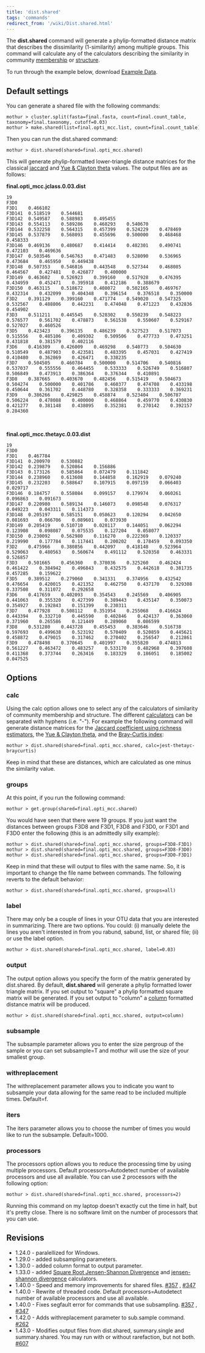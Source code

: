 ```yaml
---
title: 'dist.shared'
tags: 'commands'
redirect_from: '/wiki/Dist.shared.html'
---
```

The **dist.shared** command will generate a
phylip-formatted distance matrix that describes the dissimilarity
(1-similarity) among multiple groups. This command will calculate any of
the calculators describing the similarity in community [
membership](/wiki/calculators#similarity-in-community-membership)
or [
structure](/wiki/calculators#similarity-in-community-structure).

To run through the example below, download [Example Data](https://mothur.s3.us-east-2.amazonaws.com/wiki/ExampleDataSet.zip).


## Default settings

You can generate a shared file with the following commands:

    mothur > cluster.split(fasta=final.fasta, count=final.count_table, taxonomy=final.taxonomy, cutoff=0.03)
    mothur > make.shared(list=final.opti_mcc.list, count=final.count_table)

Then you can run the dist.shared command:

    mothur > dist.shared(shared=final.opti_mcc.shared)

This will generate phylip-formatted lower-triangle distance matrices for
the classical [ jaccard](/wiki/jclass) and [ Yue & Clayton
theta](/wiki/thetayc) values. The output files are as follows:

**final.opti_mcc.jclass.0.03.dist**

    19
    F3D0
    F3D1	0.466102
    F3D141	0.518519	0.544681
    F3D142	0.549587	0.588983	0.495455
    F3D143	0.554113	0.589286	0.468293	0.540670
    F3D144	0.532258	0.564315	0.457399	0.524229	0.478469
    F3D145	0.537879	0.568093	0.455696	0.500000	0.468468	0.458333
    F3D146	0.469136	0.480687	0.414414	0.482301	0.490741	0.472103	0.469636
    F3D147	0.503546	0.546763	0.471483	0.528090	0.536965	0.473684	0.465950	0.449438
    F3D148	0.507353	0.546816	0.443548	0.527344	0.468085	0.464567	0.427481	0.426877	0.400000
    F3D149	0.463602	0.526923	0.399160	0.517928	0.476395	0.434959	0.452471	0.395918	0.412186	0.388679
    F3D150	0.463115	0.518672	0.408072	0.502165	0.469767	0.432314	0.432099	0.404348	0.396154	0.376518	0.350000
    F3D2	0.391129	0.399160	0.471774	0.549020	0.547325	0.532567	0.488806	0.442231	0.474048	0.471223	0.432836	0.454902
    F3D3	0.511211	0.445545	0.528302	0.550239	0.548223	0.576577	0.561702	0.478873	0.561538	0.550607	0.529167	0.527027	0.460526
    F3D5	0.423423	0.396135	0.486239	0.527523	0.517073	0.515556	0.485106	0.409302	0.509506	0.477733	0.473251	0.431818	0.381579	0.402116
    F3D6	0.416309	0.426009	0.469298	0.540773	0.504630	0.510549	0.487903	0.423581	0.483395	0.457031	0.427419	0.410480	0.362869	0.426471	0.338235
    F3D7	0.504505	0.460784	0.500000	0.514706	0.540816	0.537037	0.555556	0.464455	0.533333	0.526749	0.516807	0.506849	0.473913	0.386364	0.376344	0.410891
    F3D8	0.387665	0.403670	0.482456	0.515419	0.504673	0.504274	0.500000	0.401786	0.460377	0.474708	0.433198	0.450644	0.361702	0.448780	0.328358	0.333333	0.369231
    F3D9	0.386266	0.429825	0.458874	0.523404	0.506787	0.506224	0.478088	0.400000	0.468864	0.459770	0.430830	0.421277	0.381148	0.438095	0.352381	0.270142	0.392157	0.284360
    

**final.opti_mcc.thetayc.0.03.dist**

    19
    F3D0
    F3D1	0.467784
    F3D141	0.200970	0.530882
    F3D142	0.239879	0.520864	0.156886
    F3D143	0.173126	0.585864	0.072479	0.111842
    F3D144	0.238960	0.613608	0.144858	0.162919	0.079240
    F3D145	0.232203	0.588647	0.107915	0.097159	0.066403	0.029717
    F3D146	0.184757	0.558084	0.099157	0.179974	0.060261	0.096863	0.091673
    F3D147	0.220980	0.589134	0.146073	0.098548	0.076317	0.049223	0.043311	0.114373
    F3D148	0.205197	0.585151	0.058623	0.120294	0.042650	0.081693	0.066706	0.089601	0.073930
    F3D149	0.205419	0.510710	0.028117	0.144051	0.062294	0.123908	0.098087	0.075535	0.127204	0.058077
    F3D150	0.230092	0.562980	0.116270	0.222369	0.120337	0.219990	0.177784	0.117441	0.200202	0.178459	0.093350
    F3D2	0.475966	0.380856	0.442097	0.418148	0.523964	0.529063	0.480563	0.560674	0.491112	0.520358	0.463331	0.526857
    F3D3	0.501665	0.456360	0.378036	0.325260	0.462424	0.461422	0.384942	0.496843	0.432575	0.442618	0.381735	0.457285	0.159622
    F3D5	0.389512	0.279060	0.341331	0.374956	0.432542	0.476654	0.420015	0.421352	0.462750	0.437170	0.329308	0.337508	0.311072	0.292658
    F3D6	0.417659	0.402093	0.354543	0.245569	0.406905	0.441063	0.355320	0.427399	0.389443	0.435147	0.350073	0.354927	0.192843	0.151399	0.230311
    F3D7	0.477928	0.508112	0.351954	0.255068	0.416624	0.443394	0.332710	0.445590	0.402846	0.424137	0.363060	0.371960	0.265586	0.121449	0.289060	0.086599
    F3D8	0.531280	0.443728	0.455453	0.383646	0.516738	0.597693	0.499638	0.523192	0.570409	0.520859	0.445621	0.458872	0.479015	0.317462	0.270402	0.256547	0.212861
    F3D9	0.478498	0.370645	0.401997	0.355820	0.474813	0.561227	0.463472	0.483257	0.533170	0.482968	0.397608	0.411368	0.373744	0.263416	0.183329	0.186051	0.185002	0.047525


## Options

### calc

Using the calc option allows one to select any of the calculators of
similarity of community membership and structure. The different
[calculators](/wiki/calculators) can be separated with hyphens
(i.e. "-"). For example the following command will generate distance
matrices for the [ Jaccard coefficient using richness
estimators](/wiki/jest), the [ Yue & Clayton
theta](/wiki/thetayc), and the [ Bray-Curtis
index](/wiki/braycurtis):

    mothur > dist.shared(shared=final.opti_mcc.shared, calc=jest-thetayc-braycurtis)

Keep in mind that these are distances, which are calculated as one minus
the similarity value.

### groups

At this point, if you run the following command:

    mothur > get.group(shared=final.opti_mcc.shared)

You would have seen that there were 19 groups. If you
just want the distances between groups F3D8 and F3D1, F3D8 and F3D0, or F3D1 and F3D0
enter the following (this is an admittedly silly example):

    mothur > dist.shared(shared=final.opti_mcc.shared, groups=F3D8-F3D1)
    mothur > dist.shared(shared=final.opti_mcc.shared, groups=F3D8-F3D0)
    mothur > dist.shared(shared=final.opti_mcc.shared, groups=F3D0-F3D1)

Keep in mind that these will output to files with the same name. So, it
is important to change the file name between commands. The following
reverts to the default behavior:

    mothur > dist.shared(shared=final.opti_mcc.shared, groups=all)

### label

There may only be a couple of lines in your OTU data that you are
interested in summarizing. There are two options. You could: (i)
manually delete the lines you aren't interested in from you rabund,
sabund, list, or shared file; (ii) or use the label option. 

    mothur > dist.shared(shared=final.opti_mcc.shared, label=0.03)

### output

The output option allows you specify the form of the matrix generated by
dist.shared. By default, **dist.shared** will generate a phylip formatted
lower triangle matrix. If you set output to "square" a phylip
formatted square matrix will be generated. If you set output to
"column" a [ column](/wiki/Column-formatted_distance_matrix)
formatted distance matrix will be produced.

    mothur > dist.shared(shared=final.opti_mcc.shared, output=column)

### subsample

The subsample parameter allows you to enter the size pergroup of the
sample or you can set subsample=T and mothur will use the size of your
smallest group.

### withreplacement

The withreplacement parameter allows you to indicate you want to
subsample your data allowing for the same read to be included multiple
times. Default=f.

### iters

The iters parameter allows you to choose the number of times you would
like to run the subsample. Default=1000.

### processors

The processors option allows you to reduce the processing time by using
multiple processors. Default processors=Autodetect number of available
processors and use all available. You can use 2 processors with the
following option:

    mothur > dist.shared(shared=final.opti_mcc.shared, processors=2)

Running this command on my laptop doesn't exactly cut the time in half,
but it's pretty close. There is no software limit on the number of
processors that you can use.

## Revisions

-   1.24.0 - paralellized for Windows.
-   1.29.0 - added subsampling parameters.
-   1.30.0 - added column format to output parameter.
-   1.33.0 - added [Square Root Jensen-Shannon
    Divergence](/wiki/Square_Root_Jensen-Shannon_Divergence) and
    [jensen-shannon divergence](/wiki/Jensen-Shannon_Divergence)
    calculators.
-   1.40.0 - Speed and memory improvements for shared files.
    [\#357](https://github.com/mothur/mothur/issues/357) ,
    [\#347](https://github.com/mothur/mothur/issues/347)
-   1.40.0 - Rewrite of threaded code. Default processors=Autodetect
    number of available processors and use all available.
-   1.40.0 - Fixes segfault error for commands that use subsampling.
    [\#357](https://github.com/mothur/mothur/issues/357) ,
    [\#347](https://github.com/mothur/mothur/issues/347)
-   1.42.0 - Adds withreplacement parameter to sub.sample command.
    [\#262](https://github.com/mothur/mothur/issues/262)
-   1.43.0 - Modifies output files from dist.shared, summary.single and
    summary.shared. You may run with or without rarefaction, but not
    both. [\#607](https://github.com/mothur/mothur/issues/607)

